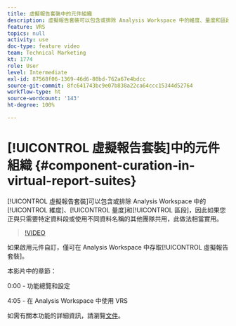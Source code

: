 ```yaml
---
title: 虛擬報告套裝中的元件組織
description: 虛擬報告套裝可以包含或排除 Analysis Workspace 中的維度、量度和區段，因此如果您正與只需要特定資料段或使用不同資料名稱的其他團隊共用，此做法相當實用。
feature: VRS
topics: null
activity: use
doc-type: feature video
team: Technical Marketing
kt: 1774
role: User
level: Intermediate
exl-id: 87568f06-1369-46d6-80bd-762a67e4bdcc
source-git-commit: 8fc641743bc9e07b838a22ca64ccc15344d52764
workflow-type: ht
source-wordcount: '143'
ht-degree: 100%

---
```


# [!UICONTROL 虛擬報告套裝]中的元件組織 {#component-curation-in-virtual-report-suites}

[!UICONTROL 虛擬報告套裝]可以包含或排除 Analysis Workspace 中的[!UICONTROL 維度]、[!UICONTROL 量度]和[!UICONTROL 區段]，因此如果您正與只需要特定資料段或使用不同資料名稱的其他團隊共用，此做法相當實用。

>[!VIDEO](https://video.tv.adobe.com/v/23544/?quality=12&learn=on)

如果啟用元件自訂，僅可在 Analysis Workspace 中存取[!UICONTROL 虛擬報告套裝]。

本影片中的章節：

0:00 - 功能總覽和設定

4:05 - 在 Analysis Workspace 中使用 VRS

如需有關本功能的詳細資訊，請瀏覽[文件](https://experienceleague.adobe.com/docs/analytics/components/virtual-report-suites/vrs-components.html?lang=zh-Hant)。
